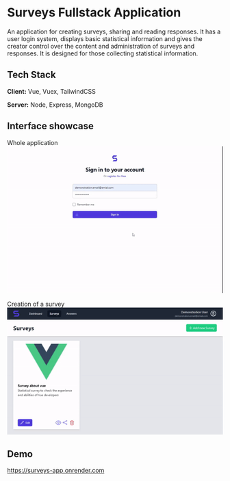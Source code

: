 
# Surveys Fullstack Application

An application for creating surveys, sharing and reading responses. It has a user login system, displays basic statistical information and gives the creator control over the content and administration of surveys and responses. It is designed for those collecting statistical information.


## Tech Stack

**Client:** Vue, Vuex, TailwindCSS

**Server:** Node, Express, MongoDB


## Interface showcase
Whole application
![Whole application](https://raw.githubusercontent.com/DevMateusz/Surveys-App/main/showcase.gif)

Creation of a survey
![Creation of a survey](https://raw.githubusercontent.com/DevMateusz/Surveys-App/main/createSurvey.gif)


## Demo

https://surveys-app.onrender.com